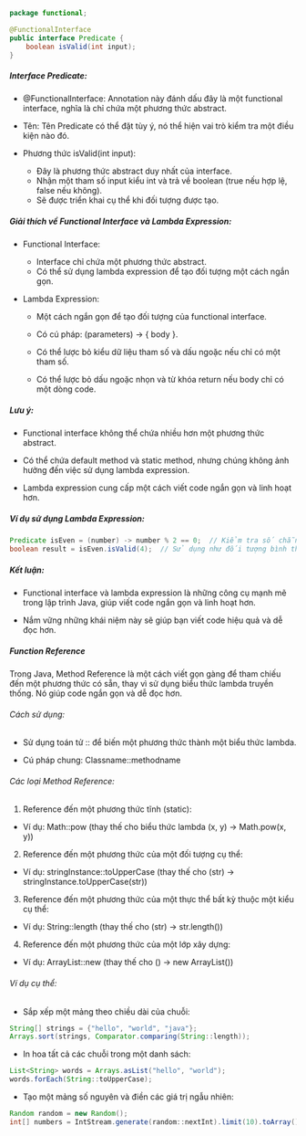 ```java
package functional;

@FunctionalInterface
public interface Predicate {
    boolean isValid(int input);
}
```

##### Interface Predicate:

- @FunctionalInterface: Annotation này đánh dấu đây là một functional interface, nghĩa là chỉ chứa một phương thức abstract.

- Tên: Tên Predicate có thể đặt tùy ý, nó thể hiện vai trò kiểm tra một điều kiện nào đó.

- Phương thức isValid(int input):
  - Đây là phương thức abstract duy nhất của interface.
  - Nhận một tham số input kiểu int và trả về boolean (true nếu hợp lệ, false nếu không).
  - Sẽ được triển khai cụ thể khi đối tượng được tạo.

##### Giải thích về Functional Interface và Lambda Expression:

- Functional Interface:

  - Interface chỉ chứa một phương thức abstract.
  - Có thể sử dụng lambda expression để tạo đối tượng một cách ngắn gọn.

- Lambda Expression:

  - Một cách ngắn gọn để tạo đối tượng của functional interface.

  - Có cú pháp: (parameters) -> { body }.

  - Có thể lược bỏ kiểu dữ liệu tham số và dấu ngoặc nếu chỉ có một tham số.

  - Có thể lược bỏ dấu ngoặc nhọn và từ khóa return nếu body chỉ có một dòng code.

##### Lưu ý:

- Functional interface không thể chứa nhiều hơn một phương thức abstract.

- Có thể chứa default method và static method, nhưng chúng không ảnh hưởng đến việc sử dụng lambda expression.

- Lambda expression cung cấp một cách viết code ngắn gọn và linh hoạt hơn.

##### Ví dụ sử dụng Lambda Expression:

```java
Predicate isEven = (number) -> number % 2 == 0;  // Kiểm tra số chẵn
boolean result = isEven.isValid(4);  // Sử dụng như đối tượng bình thường
```

##### Kết luận:

- Functional interface và lambda expression là những công cụ mạnh mẽ trong lập trình Java, giúp viết code ngắn gọn và linh hoạt hơn.

- Nắm vững những khái niệm này sẽ giúp bạn viết code hiệu quả và dễ đọc hơn.

##### Function Reference

Trong Java, Method Reference là một cách viết gọn gàng để tham chiếu đến một phương thức có sẵn, thay vì sử dụng biểu thức lambda truyền thống. Nó giúp code ngắn gọn và dễ đọc hơn.

###### Cách sử dụng:

- Sử dụng toán tử :: để biến một phương thức thành một biểu thức lambda.

- Cú pháp chung: Classname::methodname

###### Các loại Method Reference:

1. Reference đến một phương thức tĩnh (static):

- Ví dụ: Math::pow (thay thế cho biểu thức lambda (x, y) -> Math.pow(x, y))

2. Reference đến một phương thức của một đối tượng cụ thể:

- Ví dụ: stringInstance::toUpperCase (thay thế cho (str) -> stringInstance.toUpperCase(str))

3. Reference đến một phương thức của một thực thể bất kỳ thuộc một kiểu cụ thể:

- Ví dụ: String::length (thay thế cho (str) -> str.length())

4. Reference đến một phương thức của một lớp xây dựng:

- Ví dụ: ArrayList::new (thay thế cho () -> new ArrayList())

###### Ví dụ cụ thể:

- Sắp xếp một mảng theo chiều dài của chuỗi:

```java
String[] strings = {"hello", "world", "java"};
Arrays.sort(strings, Comparator.comparing(String::length));
```

- In hoa tất cả các chuỗi trong một danh sách:

```java
List<String> words = Arrays.asList("hello", "world");
words.forEach(String::toUpperCase);
```

- Tạo một mảng số nguyên và điền các giá trị ngẫu nhiên:

```java
Random random = new Random();
int[] numbers = IntStream.generate(random::nextInt).limit(10).toArray();
```
